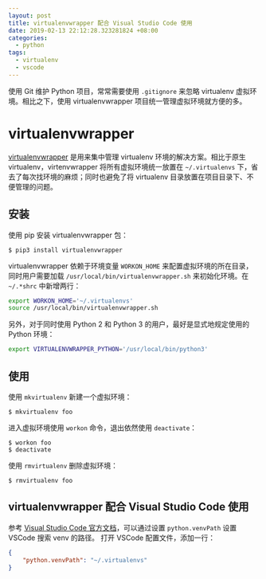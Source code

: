 ```yaml
---
layout: post
title: virtualenvwrapper 配合 Visual Studio Code 使用
date: 2019-02-13 22:12:28.323281824 +08:00
categories:
  - python
tags: 
  - virtualenv
  - vscode
---
```


使用 Git 维护 Python 项目，常常需要使用 `.gitignore` 来忽略 virtualenv 虚拟环境。相比之下，使用 virtualenvwrapper 项目统一管理虚拟环境就方便的多。

# virtualenvwrapper

[virtualenvwrapper](https://virtualenvwrapper.readthedocs.io/en/latest/index.html) 是用来集中管理 virtualenv 环境的解决方案。相比于原生 virtualenv，virtenvwrapper 将所有虚拟环境统一放置在 `~/.virtualenvs` 下，省去了每次找环境的麻烦；同时也避免了将 virtualenv 目录放置在项目目录下、不便管理的问题。

## 安装

使用 pip 安装 virtualenvwrapper 包：
```
$ pip3 install virtualenvwrapper
```

virtualenvwrapper 依赖于环境变量 `WORKON_HOME` 来配置虚拟环境的所在目录，同时用户需要加载 `/usr/local/bin/virtualenvwrapper.sh` 来初始化环境。在 `~/.*shrc` 中新增两行：
```bash
export WORKON_HOME='~/.virtualenvs'
source /usr/local/bin/virtualenvwrapper.sh
```

另外，对于同时使用 Python 2 和 Python 3 的用户，最好是显式地规定使用的 Python 环境：
```bash
export VIRTUALENVWRAPPER_PYTHON='/usr/local/bin/python3'
```

## 使用

使用 `mkvirtualenv` 新建一个虚拟环境：
```
$ mkvirtualenv foo
```

进入虚拟环境使用 `workon` 命令，退出依然使用 `deactivate`：
```
$ workon foo
$ deactivate
```

使用 `rmvirtualenv` 删除虚拟环境：
```
$ rmvirtualenv foo
```

## virtualenvwrapper 配合 Visual Studio Code 使用

参考 [Visual Studio Code 官方文档](https://code.visualstudio.com/docs/python/environments)，可以通过设置 `python.venvPath` 设置 VSCode 搜索 venv 的路径。
打开 VSCode 配置文件，添加一行：
```json
{
    "python.venvPath": "~/.virtualenvs"
}
```


